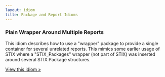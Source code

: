 ```yaml
---
layout: idiom
title: Package and Report Idioms
---
```

### Plain Wrapper Around Multiple Reports

This idiom describes how to use a "wrapper" package to provide a single container for several unrelated reports. This mimics some earlier usage of STIX where a "STIX_Packages" wrapper (not part of STIX) was inserted around several STIX Package structures.

[View this idiom »](wrapper)
